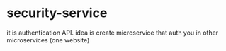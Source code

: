 # security-service
it is authentication API.
idea is create microservice that auth you in other microservices (one website)
